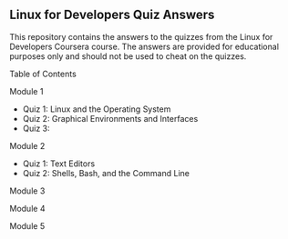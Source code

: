 ## Linux for Developers Quiz Answers

This repository contains the answers to the quizzes from the Linux for Developers Coursera course. The answers are provided for educational purposes only and should not be used to cheat on the quizzes.

Table of Contents

Module 1
   - Quiz 1: Linux and the Operating System
   - Quiz 2: Graphical Environments and Interfaces
   - Quiz 3: 
   
Module 2
   - Quiz 1: Text Editors
   - Quiz 2: Shells, Bash, and the Command Line
   
Module 3

Module 4

Module 5



